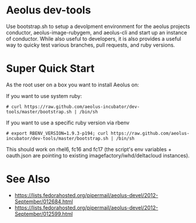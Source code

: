 # Aeolus dev-tools

Use bootstrap.sh to setup a devolpment environment for the aeolus
projects conductor, aeolus-image-rubygem, and aeolus-cli and start up
an instance of conductor.  While also useful to developers, it is also
provides a useful way to quicky test various branches, pull requests,
and ruby versions.

# Super Quick Start

As the root user on a box you want to install Aeolus on:

  If you want to use system ruby:

    # curl https://raw.github.com/aeolus-incubator/dev-tools/master/bootstrap.sh | /bin/sh

  If you want to use a specific ruby version via rbenv
    
    # export RBENV_VERSION=1.9.3-p194; curl https://raw.github.com/aeolus-incubator/dev-tools/master/bootstrap.sh | /bin/sh

This should work on rhel6, fc16 and fc17 (the script's env variables +
oauth.json are pointing to existing imagefactory/iwhd/deltacloud
instances).

# See Also

* https://lists.fedorahosted.org/pipermail/aeolus-devel/2012-September/012684.html
* https://lists.fedorahosted.org/pipermail/aeolus-devel/2012-September/012599.html
